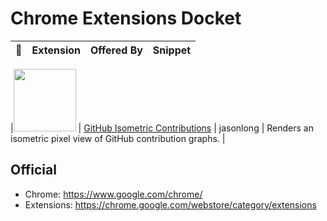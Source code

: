 # Chrome Extensions Docket


| :round_pushpin: | Extension | Offered By| Snippet |
|  ---          | :---      | :---      |  :---   |


|<img width="100" src="https://lh3.googleusercontent.com/lPhI8jdm4Xf6gX2ZfJBnKZG2LcR4T9kLNaYuSFeSdKdz5JeM7NByEYPus0gwGL0TY7r3ugKG-pkLgaXWqkK0eUGQ=w128-h128-e365-rj-sc0x00ffffff" > | [GitHub Isometric Contributions]([URL](https://chrome.google.com/webstore/detail/github-isometric-contribu/mjoedlfflcchnleknnceiplgaeoegien)) | jasonlong | Renders an isometric pixel view of GitHub contribution graphs. | 
<!-- |<img width="100" src="Icon_URL" > | [Name](URL) | Offered By | Snippet | --> 



## Official
 - Chrome: https://www.google.com/chrome/
 - Extensions: https://chrome.google.com/webstore/category/extensions